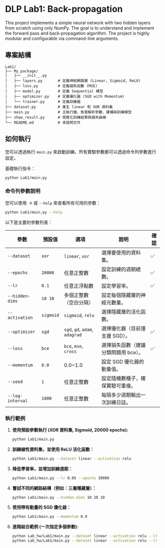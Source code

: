 # DLP Lab1: Back-propagation

This project implements a simple neural network with two hidden layers from scratch using only NumPy. The goal is to understand and implement the forward pass and back-propagation algorithm. The project is highly modular and configurable via command-line arguments.

## 專案結構

```
Lab1/
├── My_package/
│   ├── __init__.py
│   ├── layers.py       # 定義神經網路層 (Linear, Sigmoid, ReLU)
│   ├── loss.py         # 定義損失函數 (MSE)
│   ├── model.py        # 定義 Sequential 模型
│   ├── optimizer.py    # 定義優化器 (SGD with Momentum)
│   └── trainer.py      # 定義訓練器
├── dataset.py          # 產生 linear 和 XOR 資料集
├── main.py             # 主執行檔，負責解析參數、建構與訓練模型
├── show_result.py      # 視覺化訓練結果與損失曲線
└── README.md           # 本說明文件
```

## 如何執行

您可以透過執行 `main.py` 來啟動訓練。所有實驗參數都可以透過命令列參數進行設定。

基礎執行指令：
```bash
python Lab1/main.py
```

### 命令列參數說明

您可以使用 `-h` 或 `--help` 來查看所有可用的參數：
```bash
python Lab1/main.py --help
```

以下是主要的參數列表：

| 參數            | 預設值             | 選項                    | 說明                           | 確認 |
|-----------------|--------------------|-----------------------|--------------------------------|----|
| `--dataset`     | `xor`              | `linear`, `xor`       | 選擇要使用的資料集。           | ✅️  |
| `--epochs`      | `20000`            | 任意正整數                 | 設定訓練的週期總數。           | ✅️  |
| `--lr`          | `0.1`              | 任意正浮點數                | 設定學習率。                   |✅️|
| `--hidden-dims` | `10 10`            | 多個正整數（空白分隔）           | 設定每個隱藏層的神經元數量。   ||
| `--activation`  | `sigmoid`          | `sigmoid`, `relu`     | 選擇隱藏層的活化函數。         ||
| `--optimizer`   | `sgd`              | `sgd`, `gd`, `adam`, `adagrad` | 選擇優化器（目前僅支援 SGD）。 |✅️|
| `--loss`        | `bce`              | `bce`, `mse`, `cross` | 選擇損失函數（建議分類問題用 bce）。|✅️|
| `--momentum`    | `0.0`              | 0.0~1.0               | 設定 SGD 優化器的動量值。      |
| `--seed`        | `1`                | 任意正整數                 | 設定隨機數種子，確保實驗可重複。|
| `--log-interval`| `1000`             | 任意正整數                 | 每隔多少週期輸出一次訓練日誌。  |
### 執行範例

1.  **使用預設參數執行 (XOR 資料集, Sigmoid, 20000 epochs):**
    ```bash
    python Lab1/main.py
    ```

2.  **訓練線性資料集，並使用 ReLU 活化函數：**
    ```bash
    python Lab1/main.py --dataset linear --activation relu
    ```

3.  **降低學習率，並增加訓練週期：**
    ```bash
    python Lab1/main.py --lr 0.05 --epochs 30000
    ```

4.  **嘗試不同的網路結構（例如：三層隱藏層）：**
    ```bash
    python Lab1/main.py --hidden-dims 10 20 10
    ```

5.  **使用帶有動量的 SGD 優化器：**
    ```bash
    python Lab1/main.py --momentum 0.9

6.  **進階組合範例 (一次指定多個參數):**
    ```bash
    python Lab_hw/Lab1/main.py --dataset linear --activation relu --lr 0.01 --momentum 0.9 --epochs 15000 --hidden-dims 20 20 --loss bce
    python Lab_hw/Lab1/main.py --dataset linear --activation relu --lr 0.01 --momentum 0.9 --epochs 1000 --hidden-dims 20 20 --loss mse --optimizer adam
    ```
